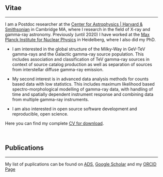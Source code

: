 ## Vitae
_________________________
I am a Postdoc researcher at the [Center for Astrophysics | Harvard & Smithsonian](https://www.cfa.harvard.edu) in Cambridge MA, where I research in the field of X-ray and gamma-ray astronomy. Previously (until 2020) I have worked at the [Max Planck Institute for Nuclear Physics](https://www.mpi-hd.mpg.de/mpi/de/) in Heidelberg, where I also did my PhD.


- I am interested in the global structure of the Milky-Way in GeV-TeV gamma-rays and the Galactic gamma-ray source population. This includes association and classification of TeV gamma-ray sources in context of source catalog production as well as separation of sources from interstellar diffuse gamma-ray emission.

- My second interest is in advanced data analysis methods for counts based data with low statistics. This includes maximum likelihood based spectro-morphological modelling of gamma-ray data, with handling of time and spatially dependent instrument response and combining data from multiple gamma-ray instruments.

- I am also interested in open source software development and reproducible, open science.

Here you can find my complete [CV for download](https://github.com/adonath/adonath-cv/raw/build/adonath-cv.pdf).

</br>


## Publications
_________________________

My list of puplications can be found on [ADS](), [Google Scholar](https://scholar.google.com/citations?user=vH26Bj0AAAAJ&hl=de) and my [ORCID Page](https://orcid.org/0000-0003-4568-7005)

